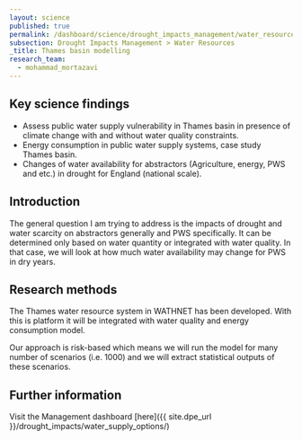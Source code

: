 ```yaml
---
layout: science
published: true
permalink: /dashboard/science/drought_impacts_management/water_resources/tbm/
subsection: Drought Impacts Management > Water Resources
_title: Thames basin modelling
research_team:
  - mohammad_mortazavi
---
```

## Key science findings

* Assess public water supply vulnerability in Thames basin in presence of climate change with and without water quality constraints.
* Energy consumption in public water supply systems, case study Thames basin.
* Changes of water availability for abstractors (Agriculture, energy, PWS and etc.) in drought for England (national scale).

## Introduction

The general question I am trying to address is the impacts of drought and water scarcity on abstractors generally and PWS specifically. It can be determined only based on water quantity or integrated with water quality. In that case, we will look at how much water availability may change for PWS in dry years.

## Research methods

The Thames water resource system in WATHNET has been developed. With this is platform it will be integrated with water quality and energy consumption model.

Our approach is risk-based which means we will run the model for many number of scenarios (i.e. 1000) and we will extract statistical outputs of these scenarios.

## Further information
Visit the Management dashboard [here]({{ site.dpe_url }}/drought_impacts/water_supply_options/)